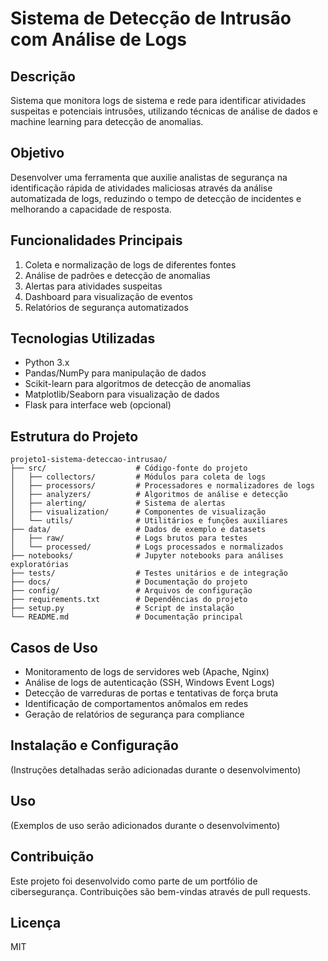 # Sistema de Detecção de Intrusão com Análise de Logs

## Descrição
Sistema que monitora logs de sistema e rede para identificar atividades suspeitas e potenciais intrusões, utilizando técnicas de análise de dados e machine learning para detecção de anomalias.

## Objetivo
Desenvolver uma ferramenta que auxilie analistas de segurança na identificação rápida de atividades maliciosas através da análise automatizada de logs, reduzindo o tempo de detecção de incidentes e melhorando a capacidade de resposta.

## Funcionalidades Principais
1. Coleta e normalização de logs de diferentes fontes
2. Análise de padrões e detecção de anomalias
3. Alertas para atividades suspeitas
4. Dashboard para visualização de eventos
5. Relatórios de segurança automatizados

## Tecnologias Utilizadas
- Python 3.x
- Pandas/NumPy para manipulação de dados
- Scikit-learn para algoritmos de detecção de anomalias
- Matplotlib/Seaborn para visualização de dados
- Flask para interface web (opcional)

## Estrutura do Projeto
```
projeto1-sistema-deteccao-intrusao/
├── src/                    # Código-fonte do projeto
│   ├── collectors/         # Módulos para coleta de logs
│   ├── processors/         # Processadores e normalizadores de logs
│   ├── analyzers/          # Algoritmos de análise e detecção
│   ├── alerting/           # Sistema de alertas
│   ├── visualization/      # Componentes de visualização
│   └── utils/              # Utilitários e funções auxiliares
├── data/                   # Dados de exemplo e datasets
│   ├── raw/                # Logs brutos para testes
│   └── processed/          # Logs processados e normalizados
├── notebooks/              # Jupyter notebooks para análises exploratórias
├── tests/                  # Testes unitários e de integração
├── docs/                   # Documentação do projeto
├── config/                 # Arquivos de configuração
├── requirements.txt        # Dependências do projeto
├── setup.py                # Script de instalação
└── README.md               # Documentação principal
```

## Casos de Uso
- Monitoramento de logs de servidores web (Apache, Nginx)
- Análise de logs de autenticação (SSH, Windows Event Logs)
- Detecção de varreduras de portas e tentativas de força bruta
- Identificação de comportamentos anômalos em redes
- Geração de relatórios de segurança para compliance

## Instalação e Configuração
(Instruções detalhadas serão adicionadas durante o desenvolvimento)

## Uso
(Exemplos de uso serão adicionados durante o desenvolvimento)

## Contribuição
Este projeto foi desenvolvido como parte de um portfólio de cibersegurança. Contribuições são bem-vindas através de pull requests.

## Licença
MIT
